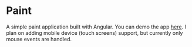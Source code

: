 # Paint

A simple paint application built with Angular. You can demo the app [here](https://mattshaffer11.github.io/paint/).
I plan on adding mobile device (touch screens) support, but currently only mouse events are handled.
